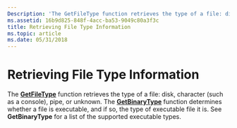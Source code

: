 ```yaml
---
Description: 'The GetFileType function retrieves the type of a file: disk, character (such as a console), pipe, or unknown.'
ms.assetid: 16b9d825-848f-4acc-ba53-9049c80a3f3c
title: Retrieving File Type Information
ms.topic: article
ms.date: 05/31/2018
---
```


# Retrieving File Type Information

The [**GetFileType**](/windows/desktop/api/FileAPI/nf-fileapi-getfiletype) function retrieves the type of a file: disk, character (such as a console), pipe, or unknown. The [**GetBinaryType**](/windows/desktop/api/WinBase/nf-winbase-getbinarytypea) function determines whether a file is executable, and if so, the type of executable file it is. See **GetBinaryType** for a list of the supported executable types.

 

 



